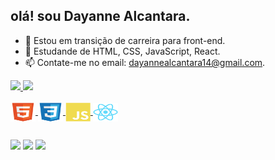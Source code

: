 ## olá! sou Dayanne Alcantara.


- 🌱 Estou em transição de carreira para front-end.
- 🌱 Estudande de HTML, CSS, JavaScript, React.
- 📫 Contate-me no email: dayannealcantara14@gmail.com.

 <div>
  <a href="https://github.com/dayannealcantara">
  <img height="180em"  src="https://github-readme-stats.vercel.app/api?username=dayannealcantara&show_icons=true&theme=dracula&include_all_commits=true&count_private=true"/>
  <img height="180em" src="https://github-readme-stats.vercel.app/api/top-langs/?username=dayannealcantara&layout=compact&langs_count=7&theme=dracula"/>
  </div>


<div style="display: inline_block"><br>
  <img align="center" alt="Day-HTML" height="30" width="40" src="https://raw.githubusercontent.com/devicons/devicon/master/icons/html5/html5-original.svg">
  <img align="center" alt="Day-CSS" height="30" width="40" src="https://raw.githubusercontent.com/devicons/devicon/master/icons/css3/css3-original.svg">
  <img align="center" alt="Day-Js" height="30" width="40" src="https://raw.githubusercontent.com/devicons/devicon/master/icons/javascript/javascript-plain.svg">
  <img align="center" alt="Day-React" height="30" width="40" src="https://raw.githubusercontent.com/devicons/devicon/master/icons/react/react-original.svg">
</div>
  

   ##
 
<div> 
   <a href="https://www.instagram.com/dayanneal/" target="_blank"><img src="https://img.shields.io/badge/-Instagram-%23E4405F?style=for-the-badge&logo=instagram&logoColor=white" target="_blank"></a>
  <a href = "mailto:dayannealcantara14@gmail.com"><img src="https://img.shields.io/badge/-Gmail-%23333?style=for-the-badge&logo=gmail&logoColor=white" target="_blank"></a>
  <a href="https://https://www.linkedin.com/in/dayanne-alcantara-70007519a/" target="_blank"><img src="https://img.shields.io/badge/-LinkedIn-%230077B5?style=for-the-badge&logo=linkedin&logoColor=white" target="_blank"></a> 
 </div>

